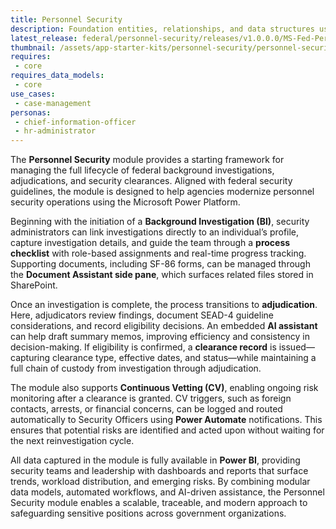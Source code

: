 ```yaml
---
title: Personnel Security
description: Foundation entities, relationships, and data structures used across government solutions.
latest_release: federal/personnel-security/releases/v1.0.0.0/MS-Fed-Personnel-Security_managed%20-%201.0.0.0.zip
thumbnail: /assets/app-starter-kits/personnel-security/personnel-security.png
requires:
 - core
requires_data_models:
 - core
use_cases:
 - case-management
personas:
 - chief-information-officer
 - hr-administrator
---
```


The **Personnel Security** module provides a starting framework for managing the full lifecycle of federal background investigations, adjudications, and security clearances. Aligned with federal security guidelines, the module is designed to help agencies modernize personnel security operations using the Microsoft Power Platform.

Beginning with the initiation of a **Background Investigation (BI)**, security administrators can link investigations directly to an individual’s profile, capture investigation details, and guide the team through a **process checklist** with role-based assignments and real-time progress tracking. Supporting documents, including SF-86 forms, can be managed through the **Document Assistant side pane**, which surfaces related files stored in SharePoint.

Once an investigation is complete, the process transitions to **adjudication**. Here, adjudicators review findings, document SEAD-4 guideline considerations, and record eligibility decisions. An embedded **AI assistant** can help draft summary memos, improving efficiency and consistency in decision-making. If eligibility is confirmed, a **clearance record** is issued—capturing clearance type, effective dates, and status—while maintaining a full chain of custody from investigation through adjudication.

The module also supports **Continuous Vetting (CV)**, enabling ongoing risk monitoring after a clearance is granted. CV triggers, such as foreign contacts, arrests, or financial concerns, can be logged and routed automatically to Security Officers using **Power Automate** notifications. This ensures that potential risks are identified and acted upon without waiting for the next reinvestigation cycle.

All data captured in the module is fully available in **Power BI**, providing security teams and leadership with dashboards and reports that surface trends, workload distribution, and emerging risks. By combining modular data models, automated workflows, and AI-driven assistance, the Personnel Security module enables a scalable, traceable, and modern approach to safeguarding sensitive positions across government organizations.